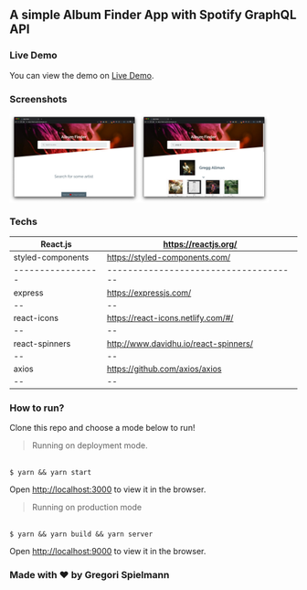 ## A simple Album Finder App with Spotify GraphQL API

### Live Demo

You can view the demo on [Live Demo](https://album-finder-spotify.netlify.com/).

### Screenshots

<div style="display: flex; flex-direction: row; width: 100%">
  <img src="./screenshots/screenshot0.png" width="45%"></img>
  <img src="./screenshots/screenshot1.png" width="45%"></img>
</div>

### Techs

| React.js          | https://reactjs.org/                  |
| ----------------- | ------------------------------------- |
| styled-components | https://styled-components.com/        |
| ----------------- | ------------------------------------- |
| express           | https://expressjs.com/                |
| --                | --                                    |
| react-icons       | https://react-icons.netlify.com/#/    |
| --                | --                                    |
| react-spinners    | http://www.davidhu.io/react-spinners/ |
| --                | --                                    |
| axios             | https://github.com/axios/axios        |
| --                | --                                    |

### How to run?

Clone this repo and choose a mode below to run!

> Running on deployment mode.<br />

```

$ yarn && yarn start

```

Open [http://localhost:3000](http://localhost:3000) to view it in the browser.

> Running on production mode

```

$ yarn && yarn build && yarn server

```

Open [http://localhost:9000](http://localhost:9000) to view it in the browser.

### Made with :heart: by Gregori Spielmann
